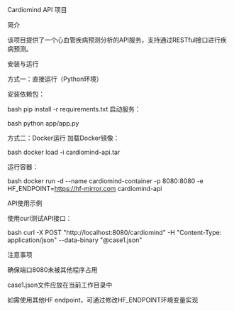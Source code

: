 Cardiomind API 项目

简介

该项目提供了一个心血管疾病预测分析的API服务，支持通过RESTful接口进行疾病预测。

安装与运行

方式一：直接运行（Python环境）

安装依赖包：

bash
pip install -r requirements.txt
启动服务：

bash
python app/app.py

方式二：Docker运行
加载Docker镜像：

bash
docker load -i cardiomind-api.tar

运行容器：

bash
docker run -d --name cardiomind-container -p 8080:8080 -e HF_ENDPOINT=https://hf-mirror.com cardiomind-api

API使用示例

使用curl测试API接口：

bash
curl -X POST "http://localhost:8080/cardiomind" -H "Content-Type: application/json" --data-binary "@case1.json"

注意事项

确保端口8080未被其他程序占用

case1.json文件应放在当前工作目录中

如需使用其他HF endpoint，可通过修改HF_ENDPOINT环境变量实现
